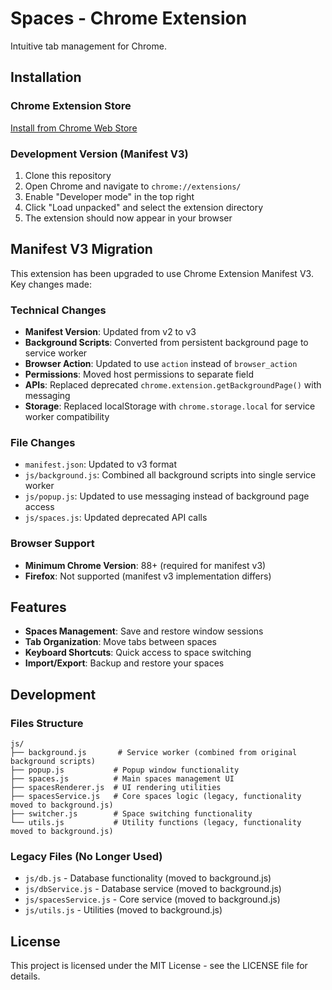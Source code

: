 # Spaces - Chrome Extension

Intuitive tab management for Chrome.

## Installation

### Chrome Extension Store
[Install from Chrome Web Store](https://chrome.google.com/webstore/detail/spaces/cenkmofngpohdnkbjdpilgpmbiiljjim)

### Development Version (Manifest V3)

1. Clone this repository
2. Open Chrome and navigate to `chrome://extensions/`
3. Enable "Developer mode" in the top right
4. Click "Load unpacked" and select the extension directory
5. The extension should now appear in your browser

## Manifest V3 Migration

This extension has been upgraded to use Chrome Extension Manifest V3. Key changes made:

### Technical Changes
- **Manifest Version**: Updated from v2 to v3
- **Background Scripts**: Converted from persistent background page to service worker
- **Browser Action**: Updated to use `action` instead of `browser_action`
- **Permissions**: Moved host permissions to separate field
- **APIs**: Replaced deprecated `chrome.extension.getBackgroundPage()` with messaging
- **Storage**: Replaced localStorage with `chrome.storage.local` for service worker compatibility

### File Changes
- `manifest.json`: Updated to v3 format
- `js/background.js`: Combined all background scripts into single service worker
- `js/popup.js`: Updated to use messaging instead of background page access
- `js/spaces.js`: Updated deprecated API calls

### Browser Support
- **Minimum Chrome Version**: 88+ (required for manifest v3)
- **Firefox**: Not supported (manifest v3 implementation differs)

## Features

- **Spaces Management**: Save and restore window sessions
- **Tab Organization**: Move tabs between spaces
- **Keyboard Shortcuts**: Quick access to space switching
- **Import/Export**: Backup and restore your spaces

## Development

### Files Structure
```
js/
├── background.js       # Service worker (combined from original background scripts)
├── popup.js           # Popup window functionality
├── spaces.js          # Main spaces management UI
├── spacesRenderer.js  # UI rendering utilities
├── spacesService.js   # Core spaces logic (legacy, functionality moved to background.js)
├── switcher.js        # Space switching functionality
└── utils.js           # Utility functions (legacy, functionality moved to background.js)
```

### Legacy Files (No Longer Used)
- `js/db.js` - Database functionality (moved to background.js)
- `js/dbService.js` - Database service (moved to background.js)
- `js/spacesService.js` - Core service (moved to background.js)
- `js/utils.js` - Utilities (moved to background.js)

## License

This project is licensed under the MIT License - see the LICENSE file for details.
